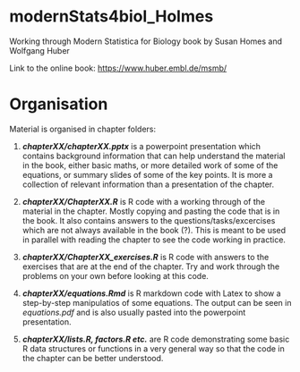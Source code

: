 # modernStats4biol_Holmes
Working through Modern Statistica for Biology book by Susan Homes and Wolfgang Huber

Link to the online book:
https://www.huber.embl.de/msmb/

# Organisation
Material is organised in chapter folders:

1) _**chapterXX/chapterXX.pptx**_ is a powerpoint presentation which contains background information that can help understand the material in the book, either basic maths, or more detailed work of some of the equations, or summary slides of some of the key points. It is more a collection of relevant information than a presentation of the chapter.

2) _**chapterXX/ChapterXX.R**_ is R code with a working through of the material in the chapter. Mostly copying and pasting the code that is in the book. It also contains answers to the questions/tasks/excercises which are not always available in the book (?). This is meant to be used in parallel with reading the chapter to see the code working in practice.

3) _**chapterXX/ChapterXX_exercises.R**_ is R code with answers to the exercises that are at the end of the chapter. Try and work through the problems on your own before looking at this code.

4) _**chapterXX/equations.Rmd**_ is R markdown code with Latex to show a step-by-step manipulatios of some equations. The output can be seen in _equations.pdf_ and is also usually pasted into the powerpoint presentation.

5) _**chapterXX/lists.R, factors.R etc.**_ are R code demonstrating some basic R data structures or functions in a very general way so that the code in the chapter can be better understood.
